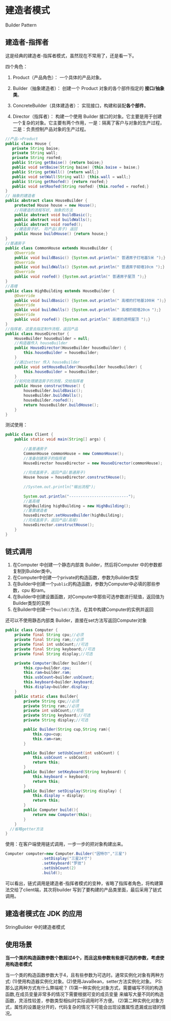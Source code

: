 # 建造者模式

Builder Pattern

## 建造者-指挥者

这是经典的建造者-指挥者模式，虽然现在不常用了，还是看一下。

四个角色：

1) Product（产品角色）： 一个具体的产品对象。

2) Builder（抽象建造者）： 创建一个 Product 对象的各个部件指定的 **接口/抽象类**。

3) ConcreteBuilder（具体建造者）： 实现接口，构建和装配**各个部件**。

4) Director（指挥者）： 构建一个使用 Builder 接口的对象。它主要是用于创建一个复杂的对象。它主要有两个作用，一是：隔离了客户与对象的生产过程，二是：负责控制产品对象的生产过程。

```java
//产品->Product
public class House {
   private String baise;
   private String wall;
   private String roofed;
   public String getBaise() {return baise;}
   public void setBaise(String baise) {this.baise = baise;}
   public String getWall() {return wall;}
   public void setWall(String wall) {this.wall = wall;}
   public String getRoofed() {return roofed;}
   public void setRoofed(String roofed) {this.roofed = roofed;}
}
// 抽象的建造者
public abstract class HouseBuilder {
	protected House house = new House();
	//将建造的流程写好, 抽象的方法
	public abstract void buildBasic();
	public abstract void buildWalls();
	public abstract void roofed();
	//建造房子好， 将产品(房子) 返回
	public House buildHouse() {return house;}
}
//普通房子
public class CommonHouse extends HouseBuilder {
	@Override
	public void buildBasic() {System.out.println(" 普通房子打地基5米 ");}
	@Override
	public void buildWalls() {System.out.println(" 普通房子砌墙10cm ");}
	@Override
	public void roofed() {System.out.println(" 普通房子屋顶 ");}
}
//高楼
public class HighBuilding extends HouseBuilder {
	@Override
	public void buildBasic() {System.out.println(" 高楼的打地基100米 ");}
	@Override
	public void buildWalls() {System.out.println(" 高楼的砌墙20cm ");}
	@Override
	public void roofed() {System.out.println(" 高楼的透明屋顶 ");}
}
//指挥者，这里去指定制作流程，返回产品
public class HouseDirector {
	HouseBuilder houseBuilder = null;
	//构造器传入 houseBuilder
	public HouseDirector(HouseBuilder houseBuilder) {
		this.houseBuilder = houseBuilder;
	}
	//通过setter 传入 houseBuilder
	public void setHouseBuilder(HouseBuilder houseBuilder) {
		this.houseBuilder = houseBuilder;
	}
	//如何处理建造房子的流程，交给指挥者
	public House constructHouse() {
		houseBuilder.buildBasic();
		houseBuilder.buildWalls();
		houseBuilder.roofed();
		return houseBuilder.buildHouse();
	}
}
```

测试使用：

```java
public class Client {
	public static void main(String[] args) {
		
		//盖普通房子
		CommonHouse commonHouse = new CommonHouse();
		//准备创建房子的指挥者
		HouseDirector houseDirector = new HouseDirector(commonHouse);
		
		//完成盖房子，返回产品(普通房子)
		House house = houseDirector.constructHouse();
		
		//System.out.println("输出流程");
		
		System.out.println("--------------------------");
		//盖高楼
		HighBuilding highBuilding = new HighBuilding();
		//重置建造者
		houseDirector.setHouseBuilder(highBuilding);
		//完成盖房子，返回产品(高楼)
		houseDirector.constructHouse();
	}
}

```

## 链式调用

1. 在Computer 中创建一个静态内部类 Builder，然后将Computer 中的参数都复制到Builder类中。
2. 在Computer中创建一个private的构造函数，参数为Builder类型
3. 在Builder中创建一个`public`的构造函数，参数为Computer中必填的那些参数，cpu 和ram。
4. 在Builder中创建设置函数，对Computer中那些可选参数进行赋值，返回值为Builder类型的实例
5. 在Builder中创建一个`build()`方法，在其中构建Computer的实例并返回

还可以不使用静态内部类 Builder，直接在set方法写返回Computer对象

```java
public class Computer {
    private final String cpu;//必须
    private final String ram;//必须
    private final int usbCount;//可选
    private final String keyboard;//可选
    private final String display;//可选

    private Computer(Builder builder){
        this.cpu=builder.cpu;
        this.ram=builder.ram;
        this.usbCount=builder.usbCount;
        this.keyboard=builder.keyboard;
        this.display=builder.display;
    }
    public static class Builder{
        private String cpu;//必须
        private String ram;//必须
        private int usbCount;//可选
        private String keyboard;//可选
        private String display;//可选

        public Builder(String cup,String ram){
            this.cpu=cup;
            this.ram=ram;
        }

        public Builder setUsbCount(int usbCount) {
            this.usbCount = usbCount;
            return this;
        }
        public Builder setKeyboard(String keyboard) {
            this.keyboard = keyboard;
            return this;
        }
        public Builder setDisplay(String display) {
            this.display = display;
            return this;
        }        
        public Computer build(){
            return new Computer(this);
        }
    }
  //省略getter方法
}
```

使用：在客户端使用链式调用，一步一步的把对象构建出来。

```java
Computer computer=new Computer.Builder("因特尔","三星")
                .setDisplay("三星24寸")
                .setKeyboard("罗技")
                .setUsbCount(2)
                .build();
```

可以看出，链式调用是建造者-指挥者模式的变种，省略了指挥者角色，将构建算法交给了client端，其次将builder 写到了要构建的产品类里面，最后采用了链式调用。

## 建造者模式在 JDK 的应用

StringBuilder 中的建造者模式

## 使用场景

**当一个类的构造函数参数个数超过4个，而且这些参数有些是可选的参数，考虑使用构造者模式**

当一个类的构造函数参数大于4，且有些参数为可选时。通常实例化对象有两种方式:
(1)使用构造器实例化对象。(2)使用JavaBean，setter方法实例化对象。
PS:那么这两种方式有什么弊端呢？
(1)第一种实例化对象方式，需要编写不同的构造函数,在成员变量非常多的情况下需要根据可变的成员变量
来编写大量不同的构造函数，灵活性较差，参数类型相似时实际调用时不方便。
(2)第二种实例化对象方式，属性的设置是分开的，代码复杂的情况下可能会出现设置属性遗漏或出错的情况。
